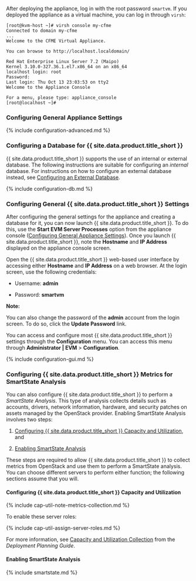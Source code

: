 After deploying the appliance, log in with the root password `smartvm`.
If you deployed the appliance as a virtual machine, you can log in
through `virsh`:

    [root@kvm-host ~]# virsh console my-cfme
    Connected to domain my-cfme
    ...
    Welcome to the CFME Virtual Appliance.

    You can browse to http://localhost.localdomain/

    Red Hat Enterprise Linux Server 7.2 (Maipo)
    Kernel 3.10.0-327.36.1.el7.x86_64 on an x86_64
    localhost login: root
    Password:
    Last login: Thu Oct 13 23:03:53 on tty2
    Welcome to the Appliance Console

    For a menu, please type: appliance_console
    [root@localhost ~]#

### Configuring General Appliance Settings

{% include configuration-advanced.md %}

### Configuring a Database for {{ site.data.product.title_short }}

{{ site.data.product.title_short }} supports the use of an internal or external database.
The following instructions are suitable for configuring an *internal*
database. For instructions on how to configure an external database
instead, see [Configuring an External
Database](https://access.redhat.com/documentation/en/red-hat-cloudforms/4.1/single/installing-red-hat-cloudforms-on-red-hat-enterprise-linux-openstack-platform#configuring_an_external_database).

{% include configuration-db.md %}

### Configuring General {{ site.data.product.title_short }} Settings

After configuring the general settings for the appliance and creating a
database for it, you can now launch {{ site.data.product.title_short }}. To do this, use the
**Start EVM Server Processes** option from the appliance console
([Configuring General Appliance
Settings](#configuring_general_appliance_settings)). Once you launch
{{ site.data.product.title_short }}, note the **Hostname** and **IP Address** displayed on
the appliance console screen.

Open the {{ site.data.product.title_short }} web-based user interface by accessing either
**Hostname** and **IP Address** on a web browser. At the login screen,
use the following credentials:

  - Username: **admin**

  - Password: **smartvm**

**Note:**

You can also change the password of the **admin** account from the login
screen. To do so, click the **Update Password** link.

You can access and configure most {{ site.data.product.title_short }} settings through the
**Configuration** menu. You can access this menu through **Administrator | EVM** \> **Configuration**.

{% include configuration-gui.md %}

### Configuring {{ site.data.product.title_short }} Metrics for SmartState Analysis

You can also configure {{ site.data.product.title_short }} to perform a *SmartState
Analysis*. This type of analysis collects details such as accounts,
drivers, network information, hardware, and security patches on assets
managed by the OpenStack provider. Enabling SmartState Analysis involves
two steps:

1.  [Configuring {{ site.data.product.title_short }} Capacity and Utilization](#cf-caputils), and

2.  [Enabling SmartState Analysis](#cf-smartproxy)

These steps are required to allow {{ site.data.product.title_short }} to collect
metrics from OpenStack and use them to perform a SmartState analysis.
You can choose different servers to perform either function; the
following sections assume that you will.

#### Configuring {{ site.data.product.title_short }} Capacity and Utilization

{% include cap-util-note-metrics-collection.md %}

To enable these server roles:

{% include cap-util-assign-server-roles.md %}

For more information, see [Capacity and Utilization Collection](https://access.redhat.com/documentation/en/red-hat-cloudforms/4.1/deployment-planning-guide/#capacity_and_utilization_collection)
from the *Deployment Planning Guide*.

#### Enabling SmartState Analysis

{% include smartstate.md %}
